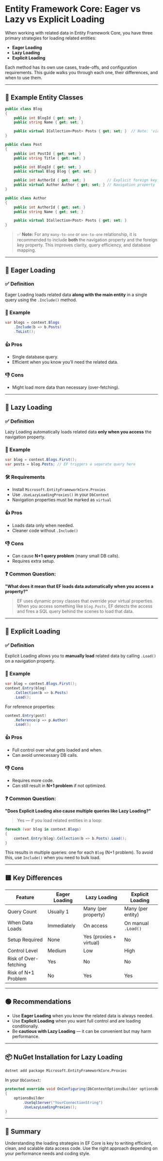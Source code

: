 # Entity Framework Core: Eager vs Lazy vs Explicit Loading

When working with related data in Entity Framework Core, you have three primary strategies for loading related entities:

- **Eager Loading**
- **Lazy Loading**
- **Explicit Loading**

Each method has its own use cases, trade-offs, and configuration requirements. This guide walks you through each one, their differences, and when to use them.

---

## 🧱 Example Entity Classes

```csharp
public class Blog
{
    public int BlogId { get; set; }
    public string Name { get; set; }

    public virtual ICollection<Post> Posts { get; set; }  // Note: 'virtual' is needed for Lazy Loading
}

public class Post
{
    public int PostId { get; set; }
    public string Title { get; set; }

    public int BlogId { get; set; }
    public virtual Blog Blog { get; set; }

    public int AuthorId { get; set; }          // Explicit foreign key
    public virtual Author Author { get; set; } // Navigation property
}

public class Author
{
    public int AuthorId { get; set; }
    public string Name { get; set; }

    public virtual ICollection<Post> Posts { get; set; }
}
```

> ✅ **Note:** For any `many-to-one` or `one-to-one` relationship, it is recommended to include **both** the navigation property and the foreign key property. This improves clarity, query efficiency, and database mapping.

---

## 🔹 Eager Loading

### ✅ Definition
Eager Loading loads related data **along with the main entity** in a single query using the `.Include()` method.

### 🧪 Example

```csharp
var blogs = context.Blogs
    .Include(b => b.Posts)
    .ToList();
```

### 👍 Pros
- Single database query.
- Efficient when you know you’ll need the related data.

### 👎 Cons
- Might load more data than necessary (over-fetching).

---

## 🔹 Lazy Loading

### ✅ Definition
Lazy Loading automatically loads related data **only when you access** the navigation property.

### 🧪 Example

```csharp
var blog = context.Blogs.First();
var posts = blog.Posts; // EF triggers a separate query here
```

### 🛠 Requirements
- Install `Microsoft.EntityFrameworkCore.Proxies`
- Use `.UseLazyLoadingProxies()` in your `DbContext`
- Navigation properties must be marked as `virtual`

### 👍 Pros
- Loads data only when needed.
- Cleaner code without `.Include()`

### 👎 Cons
- Can cause **N+1 query problem** (many small DB calls).
- Requires extra setup.

### ❓ Common Question:  
**"What does it mean that EF loads data automatically when you access a property?"**

> EF uses dynamic proxy classes that override your virtual properties. When you access something like `blog.Posts`, EF detects the access and fires a SQL query behind the scenes to load that data.

---

## 🔹 Explicit Loading

### ✅ Definition
Explicit Loading allows you to **manually load** related data by calling `.Load()` on a navigation property.

### 🧪 Example

```csharp
var blog = context.Blogs.First();
context.Entry(blog)
    .Collection(b => b.Posts)
    .Load();
```

For reference properties:

```csharp
context.Entry(post)
    .Reference(p => p.Author)
    .Load();
```

### 👍 Pros
- Full control over what gets loaded and when.
- Can avoid unnecessary DB calls.

### 👎 Cons
- Requires more code.
- Can still result in **N+1 problem** if not optimized.

### ❓ Common Question:
**"Does Explicit Loading also cause multiple queries like Lazy Loading?"**

> Yes — if you load related entities in a loop:

```csharp
foreach (var blog in context.Blogs)
{
    context.Entry(blog).Collection(b => b.Posts).Load();
}
```

This results in multiple queries: one for each `Blog` (N+1 problem). To avoid this, use `Include()` when you need to bulk load.

---

## 🟨 Key Differences

| Feature               | Eager Loading     | Lazy Loading        | Explicit Loading      |
|----------------------|-------------------|---------------------|-----------------------|
| Query Count          | Usually 1         | Many (per property) | Many (per entity)     |
| When Data Loads      | Immediately       | On access           | On manual `.Load()`   |
| Setup Required       | None              | Yes (proxies + virtual) | No                |
| Control Level        | Medium            | Low                 | High                  |
| Risk of Over-fetching| Yes               | No                  | No                    |
| Risk of N+1 Problem  | No                | Yes                 | Yes                   |

---

## 🟢 Recommendations

- Use **Eager Loading** when you know the related data is always needed.
- Use **Explicit Loading** when you want full control and are loading conditionally.
- Be **cautious with Lazy Loading** — it can be convenient but may harm performance.

---

## 📦 NuGet Installation for Lazy Loading

```bash
dotnet add package Microsoft.EntityFrameworkCore.Proxies
```

In your `DbContext`:

```csharp
protected override void OnConfiguring(DbContextOptionsBuilder optionsBuilder)
{
    optionsBuilder
        .UseSqlServer("YourConnectionString")
        .UseLazyLoadingProxies();
}
```

---

## 📌 Summary

Understanding the loading strategies in EF Core is key to writing efficient, clean, and scalable data access code. Use the right approach depending on your performance needs and coding style.
